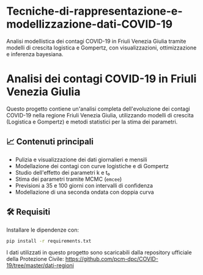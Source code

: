 # Tecniche-di-rappresentazione-e-modellizzazione-dati-COVID-19
Analisi modellistica dei contagi COVID-19 in Friuli Venezia Giulia tramite modelli di crescita logistica e Gompertz, con visualizzazioni, ottimizzazione e inferenza bayesiana.
# Analisi dei contagi COVID-19 in Friuli Venezia Giulia

Questo progetto contiene un'analisi completa dell'evoluzione dei contagi COVID-19 nella regione Friuli Venezia Giulia, utilizzando modelli di crescita (Logistica e Gompertz) e metodi statistici per la stima dei parametri.

## 📈 Contenuti principali

- Pulizia e visualizzazione dei dati giornalieri e mensili
- Modellazione dei contagi con curve logistiche e di Gompertz
- Studio dell'effetto dei parametri k e t₀
- Stima dei parametri tramite MCMC (`emcee`)
- Previsioni a 35 e 100 giorni con intervalli di confidenza
- Modellazione di una seconda ondata con doppia curva

## 🛠 Requisiti

Installare le dipendenze con:
```bash
pip install -r requirements.txt
```

I dati utilizzati in questo progetto sono scaricabili dalla repository ufficiale della Protezione Civile:
https://github.com/pcm-dpc/COVID-19/tree/master/dati-regioni

